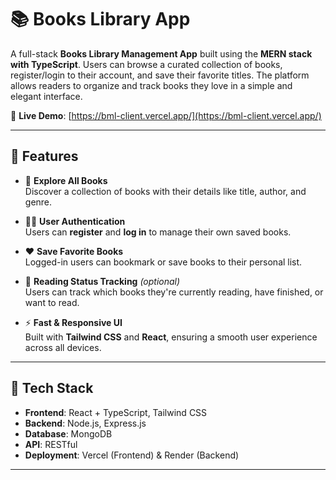 # 📚 Books Library App

A full-stack **Books Library Management App** built using the **MERN stack with TypeScript**. Users can browse a curated collection of books, register/login to their account, and save their favorite titles. The platform allows readers to organize and track books they love in a simple and elegant interface.

🔗 **Live Demo**: [https://bml-client.vercel.app/](https://bml-client.vercel.app/)

---

## 🌟 Features

- 📖 **Explore All Books**  
  Discover a collection of books with their details like title, author, and genre.

- 🧑‍💼 **User Authentication**  
  Users can **register** and **log in** to manage their own saved books.

- ❤️ **Save Favorite Books**  
  Logged-in users can bookmark or save books to their personal list.

- 🧾 **Reading Status Tracking** *(optional)*  
  Users can track which books they're currently reading, have finished, or want to read.

- ⚡ **Fast & Responsive UI**  
  Built with **Tailwind CSS** and **React**, ensuring a smooth user experience across all devices.

---

## 🔐 Tech Stack

- **Frontend**: React + TypeScript, Tailwind CSS  
- **Backend**: Node.js, Express.js  
- **Database**: MongoDB  
- **API**: RESTful  
- **Deployment**: Vercel (Frontend) & Render (Backend)

---



